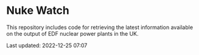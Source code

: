 # Nuke Watch

This repository includes code for retrieving the latest information available on the output of EDF nuclear power plants in the UK.

Last updated: 2022-12-25 07:07